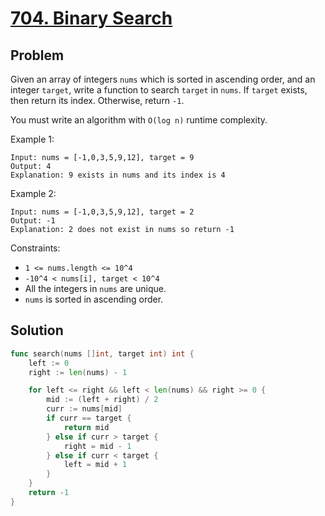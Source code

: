 # [704. Binary Search](https://leetcode.com/problems/binary-search/)

## Problem

Given an array of integers `nums` which is sorted in ascending order, and an integer `target`, write a function to search `target` in `nums`. If `target` exists, then return its index. Otherwise, return `-1`.

You must write an algorithm with `O(log n)` runtime complexity.


Example 1:

```
Input: nums = [-1,0,3,5,9,12], target = 9
Output: 4
Explanation: 9 exists in nums and its index is 4
```

Example 2:

```
Input: nums = [-1,0,3,5,9,12], target = 2
Output: -1
Explanation: 2 does not exist in nums so return -1
``` 

Constraints:

- `1 <= nums.length <= 10^4`
- `-10^4 < nums[i], target < 10^4`
- All the integers in `nums` are unique.
- `nums` is sorted in ascending order.


## Solution

```go
func search(nums []int, target int) int {
	left := 0
	right := len(nums) - 1

	for left <= right && left < len(nums) && right >= 0 {
		mid := (left + right) / 2
		curr := nums[mid]
		if curr == target {
			return mid
		} else if curr > target {
			right = mid - 1
		} else if curr < target {
			left = mid + 1
		}
	}
	return -1
}
```
